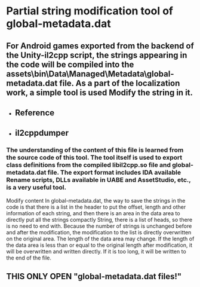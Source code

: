 # Partial string modification tool of global-metadata.dat
## For Android games exported from the backend of the Unity-il2cpp script, the strings appearing in the code will be compiled into the assets\bin\Data\Managed\Metadata\global-metadata.dat file. As a part of the localization work, a simple tool is used Modify the string in it.

 * ## Reference
 * ## il2cppdumper

### The understanding of the content of this file is learned from the source code of this tool. The tool itself is used to export class definitions from the compiled libil2cpp.so file and global-metadata.dat file. The export format includes IDA available Rename scripts, DLLs available in UABE and AssetStudio, etc., is a very useful tool.
Modify content
In global-metadata.dat, the way to save the strings in the code is that there is a list in the header to put the offset, length and other information of each string, and then there is an area in the data area to directly put all the strings compactly String, there is a list of heads, so there is no need to end with.
Because the number of strings is unchanged before and after the modification, the modification to the list is directly overwritten on the original area. The length of the data area may change. If the length of the data area is less than or equal to the original length after modification, it will be overwritten and written directly. If it is too long, it will be written to the end of the file.

## THIS ONLY OPEN "global-metadata.dat files!"

